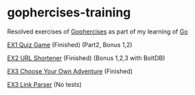 # gophercises-training

Resolved exercises of [Gophercises](https://gophercises.com) as part of my learning of [Go](https://golang.org/)

[EX1 Quiz Game](/quiz_game/) (Finished) (Part2, Bonus 1,2)

[EX2 URL Shortener](/url_shortener/) (Finished) (Bonus 1,2,3 with BoltDB)

[EX3 Choose Your Own Adventure](/cyoa/) (Finished)

[EX3 Link Parser](/link_parser/) (No tests)
